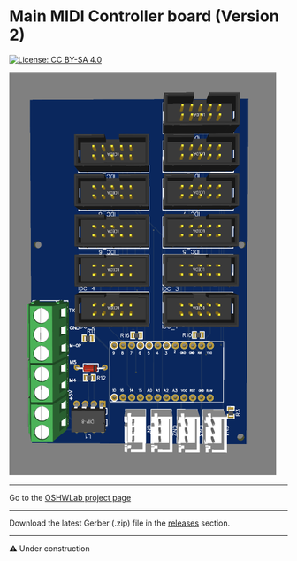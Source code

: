 # Main MIDI Controller board (Version 2)

[![License: CC BY-SA 4.0](https://img.shields.io/badge/License-CC%20BY--SA%204.0-lightgrey.svg)](https://creativecommons.org/licenses/by-sa/4.0/)

![alt text](https://github.com/Openpipes-org/Main_MIDI_Controller_PCB_v2/blob/main/images/midi_controller_v2.png)

<hr>
Go to the <a href="https://oshwlab.com/bonninr/Main_Controller_V2">OSHWLab project page</a>

<hr>
Download the latest Gerber (.zip) file in the <a href="https://github.com/Openpipes-org/Main_MIDI_Controller_PCB_v2/releases/latest">releases</a> section.
<hr>

⚠️ Under construction


